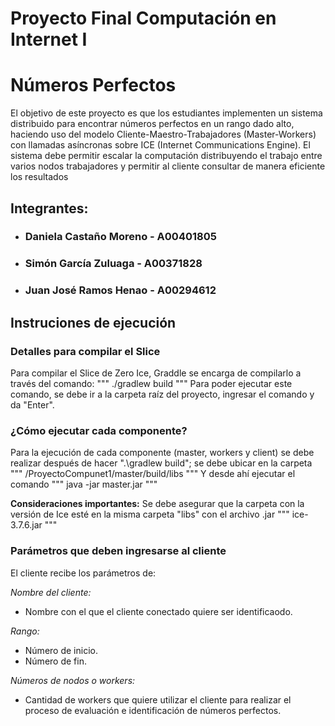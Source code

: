 # Proyecto Final Computación en Internet I
# Números Perfectos

El objetivo de este proyecto es que los estudiantes implementen un sistema distribuido
para encontrar números perfectos en un rango dado alto, haciendo uso del modelo
Cliente-Maestro-Trabajadores (Master-Workers) con llamadas asíncronas sobre ICE
(Internet Communications Engine). El sistema debe permitir escalar la computación
distribuyendo el trabajo entre varios nodos trabajadores y permitir al cliente consultar de
manera eficiente los resultados


## Integrantes:
 * ### Daniela Castaño Moreno - A00401805
 * ### Simón García Zuluaga - A00371828
 * ### Juan José Ramos Henao - A00294612

## Instruciones de ejecución
### Detalles para compilar el Slice
Para compilar el Slice de Zero Ice, Graddle se encarga de compilarlo a través del comando:
"""
./gradlew build
"""
Para poder ejecutar este comando, se debe ir a la carpeta raíz del proyecto, ingresar el comando y da "Enter".

### ¿Cómo ejecutar cada componente?
Para la ejecución de cada componente (master, workers y client) se debe realizar después de hacer ".\gradlew build"; se debe ubicar en la carpeta 
"""
/ProyectoCompunet1/master/build/libs
"""
Y desde ahí ejecutar el comando
"""
java -jar master.jar
"""

**Consideraciones importantes:** Se debe asegurar que la carpeta con la versión de Ice esté en la misma carpeta "libs" con el archivo .jar
"""
ice-3.7.6.jar
"""

### Parámetros que deben ingresarse al cliente
El cliente recibe los parámetros de:

*Nombre del cliente:*
- Nombre con el que el cliente conectado quiere ser identificaodo.
  
*Rango:*
- Número de inicio.
- Número de fin.
  
*Números de nodos o workers:*
- Cantidad de workers que quiere utilizar el cliente para realizar el proceso de evaluación e identificación de números perfectos.
